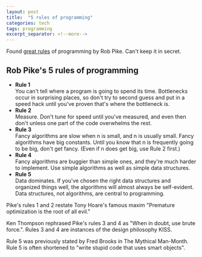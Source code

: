 ```yaml
---
layout: post
title:  "5 rules of programming"
categories: tech
tags: programming
excerpt_separator: <!--more-->
---
```


Found [great rules](http://users.ece.utexas.edu/~adnan/pike.html) of programming by Rob Pike. Can't keep it in secret. 

<!--more-->

## Rob Pike's 5 rules of programming

* **Rule 1**  
You can't tell where a program is going to spend its time. Bottlenecks occur in surprising places, so don't try to second guess and put in a speed hack until you've proven that's where the bottleneck is.
* **Rule 2**  
Measure. Don't tune for speed until you've measured, and even then don't unless one part of the code overwhelms the rest.
* **Rule 3**  
Fancy algorithms are slow when n is small, and n is usually small. Fancy algorithms have big constants. Until you know that n is frequently going to be big, don't get fancy. (Even if n does get big, use Rule 2 first.)
* **Rule 4**  
Fancy algorithms are buggier than simple ones, and they're much harder to implement. Use simple algorithms as well as simple data structures.
* **Rule 5**  
Data dominates. If you've chosen the right data structures and organized things well, the algorithms will almost always be self-evident. Data structures, not algorithms, are central to programming.

Pike's rules 1 and 2 restate Tony Hoare's famous maxim "Premature optimization is the root of all evil." 

Ken Thompson rephrased Pike's rules 3 and 4 as "When in doubt, use brute force.". Rules 3 and 4 are instances of the design philosophy KISS. 

Rule 5 was previously stated by Fred Brooks in The Mythical Man-Month. Rule 5 is often shortened to "write stupid code that uses smart objects".